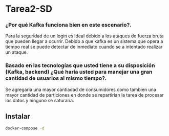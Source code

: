 # Tarea2-SD

### ¿Por qué Kafka funciona bien en este escenario?.
Para la seguridad de un login es ideal debido a los ataques de fuerza bruta que pueden llegar a ocurrir. Debido a que kafka es un sistema que opera a tiempo real se puede detectar de inmediato cuando se a intentado realizar un ataque.
### Basado en las tecnologías que usted tiene a su disposición (Kafka, backend) ¿Qué haría usted para manejar una gran cantidad de usuarios al mismo tiempo?.
Se agregaria una mayor cantiadad de consumidores como tambien una mayor cantidad de particiones en donde se repartirian la tarea de procesar los datos y ninguno se saturaria.


## Instalar
```bash
docker-compose -d
```
